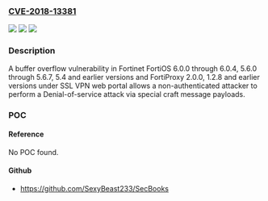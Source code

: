 ### [CVE-2018-13381](https://cve.mitre.org/cgi-bin/cvename.cgi?name=CVE-2018-13381)
![](https://img.shields.io/static/v1?label=Product&message=Fortinet%20FortiOS%20and%20FortiProxy&color=blue)
![](https://img.shields.io/static/v1?label=Version&message=n%2Fa&color=blue)
![](https://img.shields.io/static/v1?label=Vulnerability&message=Denial%20of%20service&color=brighgreen)

### Description

A buffer overflow vulnerability in Fortinet FortiOS 6.0.0 through 6.0.4, 5.6.0 through 5.6.7, 5.4 and earlier versions and FortiProxy 2.0.0, 1.2.8 and earlier versions under SSL VPN web portal allows a non-authenticated attacker to perform a Denial-of-service attack via special craft message payloads.

### POC

#### Reference
No POC found.

#### Github
- https://github.com/SexyBeast233/SecBooks

